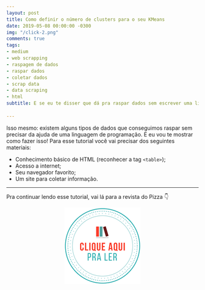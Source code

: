 ```yaml
---
layout: post
title: Como definir o número de clusters para o seu KMeans
date: 2019-05-08 00:00:00 -0300
img: "/click-2.png"
comments: true
tags:
- medium
- web scrapping
- raspagem de dados
- raspar dados
- coletar dados
- scrap data
- data scraping
- html
subtitle: E se eu te disser que dá pra raspar dados sem escrever uma linha de código?

---
```

Isso mesmo: existem alguns tipos de dados que conseguimos raspar sem precisar da ajuda de uma linguagem de programação. E eu vou te mostrar como fazer isso! Para esse tutorial você vai precisar dos seguintes materiais:

* Conhecimento básico de HTML (reconhecer a tag `<table>`);
* Acesso a internet;
* Seu navegador favorito;
* Um site para coletar informação.

***

Pra continuar lendo esse tutorial, vai lá para a revista do Pizza 👇

<center>
<a href="https://medium.com/pizzadedados/raspando-sem-codigo-37caa24395ee">
<img src="/images/clique-aqui-para-ler.png"/>
</a>
</center>
